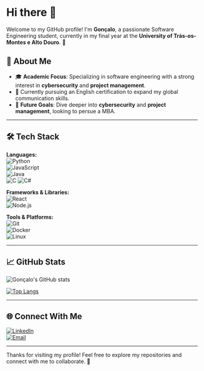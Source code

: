 # Hi there 👋

Welcome to my GitHub profile! I'm **Gonçalo**, a passionate Software Engineering student, currently in my final year at the **University of Trás-os-Montes e Alto Douro**. 🚀

## 🌟 About Me
- 🎓 **Academic Focus**: Specializing in software engineering with a strong interest in **cybersecurity** and **project management**.
- 📜 Currently pursuing an English certification to expand my global communication skills.
- 🎯 **Future Goals**: Dive deeper into **cybersecurity** and **project management**, looking to persue a MBA.

---

## 🛠️ Tech Stack

**Languages:**  
![Python](https://img.shields.io/badge/-Python-3776AB?style=for-the-badge&logo=python&logoColor=white)  
![JavaScript](https://img.shields.io/badge/-JavaScript-F7DF1E?style=for-the-badge&logo=javascript&logoColor=black)  
![Java](https://img.shields.io/badge/-Java-007396?style=for-the-badge&logo=java&logoColor=white)  
![C](https://img.shields.io/badge/-C-A8B9CC?style=for-the-badge&logo=c&logoColor=black)
![C#](https://img.shields.io/badge/-C%23-239120?style=for-the-badge&logo=c-sharp&logoColor=white)

**Frameworks & Libraries:**  
![React](https://img.shields.io/badge/-React-61DAFB?style=for-the-badge&logo=react&logoColor=black)  
![Node.js](https://img.shields.io/badge/-Node.js-339933?style=for-the-badge&logo=node.js&logoColor=white)

**Tools & Platforms:**  
![Git](https://img.shields.io/badge/-Git-F05032?style=for-the-badge&logo=git&logoColor=white)  
![Docker](https://img.shields.io/badge/-Docker-2496ED?style=for-the-badge&logo=docker&logoColor=white)  
![Linux](https://img.shields.io/badge/-Linux-FCC624?style=for-the-badge&logo=linux&logoColor=black)

---

## 📈 GitHub Stats

![Gonçalo's GitHub stats](https://github-readme-stats.vercel.app/api?username=YourUsername&show_icons=true&theme=radical)

[![Top Langs](https://github-readme-stats.vercel.app/api/top-langs/?username=YourUsername&layout=compact&theme=radical)](https://github.com/YourUsername/github-readme-stats)

---

## 🌐 Connect With Me

[![LinkedIn](https://img.shields.io/badge/-LinkedIn-0A66C2?style=for-the-badge&logo=linkedin&logoColor=white)](https://www.linkedin.com/in/gonçalo-sousa-3b62002b2)   
[![Email](https://img.shields.io/badge/-Email-D14836?style=for-the-badge&logo=gmail&logoColor=white)](mailto:goncalomsousa.vlm@gmail.com)

---

Thanks for visiting my profile! Feel free to explore my repositories and connect with me to collaborate. 🌟
